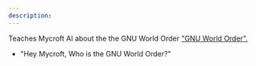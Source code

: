 ```yaml
---
description: 
---
```

Teaches Mycroft AI about the the GNU World Order ["GNU World Order".](http://gnuworldorder.info/)

* "Hey Mycroft, Who is the GNU World Order?"
